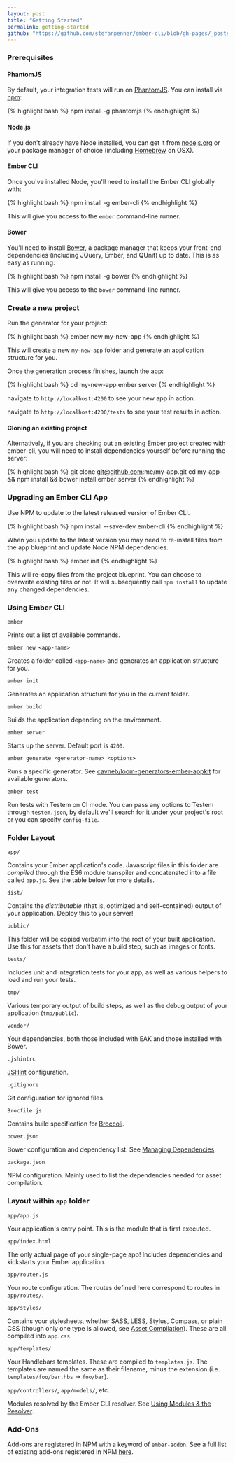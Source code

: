 ```yaml
---
layout: post
title: "Getting Started"
permalink: getting-started
github: "https://github.com/stefanpenner/ember-cli/blob/gh-pages/_posts/2014-04-03-getting-started.md"
---
```


### Prerequisites

#### PhantomJS

By default, your integration tests will run on [PhantomJS](http://phantomjs.org/).  You can install via [npm](https://www.npmjs.org/):

{% highlight bash %}
npm install -g phantomjs
{% endhighlight %}

#### Node.js

If you don't already have Node installed, you can get it from
[nodejs.org](http://nodejs.org/) or your package manager of choice (including
[Homebrew](http://brew.sh/) on OSX).

#### Ember CLI

Once you've installed Node, you'll need to install the Ember CLI globally with:

{% highlight bash %}
npm install -g ember-cli
{% endhighlight %}

This will give you access to the `ember` command-line runner.

#### Bower

You'll need to install [Bower](http://bower.io), a package manager that keeps
your front-end dependencies (including JQuery, Ember, and QUnit) up to date.
This is as easy as running:

{% highlight bash %}
npm install -g bower
{% endhighlight %}

This will give you access to the `bower` command-line runner.

### Create a new project

Run the generator for your project:

{% highlight bash %}
ember new my-new-app
{% endhighlight %}

This will create a new `my-new-app` folder and generate an application structure for you.

Once the generation process finishes, launch the app:

{% highlight bash %}
cd my-new-app
ember server
{% endhighlight %}

navigate to `http://localhost:4200` to see your new app in action.

navigate to `http://localhost:4200/tests` to see your test results in action.

#### Cloning an existing project

Alternatively, if you are checking out an existing Ember project created with ember-cli,
you will need to install dependencies yourself before running the server:

{% highlight bash %}
git clone git@github.com:me/my-app.git
cd my-app && npm install && bower install
ember server
{% endhighlight %}

### Upgrading an Ember CLI App

Use NPM to update to the latest released version of Ember CLI.

{% highlight bash %}
npm install --save-dev ember-cli
{% endhighlight %}

When you update to the latest version you may need to re-install files from the
app blueprint and update Node NPM dependencies.

{% highlight bash %}
ember init
{% endhighlight %}

This will re-copy files from the project blueprint. You can choose to overwrite
existing files or not. It will subsequently call `npm install` to update any
changed dependencies.

### Using Ember CLI

`ember`

Prints out a list of available commands.

`ember new <app-name>`

Creates a folder called `<app-name>` and generates an application structure for you.

`ember init`

Generates an application structure for you in the current folder.

`ember build`

Builds the application depending on the environment.

`ember server`

Starts up the server. Default port is `4200`.

`ember generate <generator-name> <options>`

Runs a specific generator. See [cavneb/loom-generators-ember-appkit](https://github.com/cavneb/loom-generators-ember-appkit)
for available generators.

`ember test`

Run tests with Testem on CI mode. You can pass any options to Testem
through `testem.json`, by default we'll search for it under your
project's root or you can specify `config-file`.

### Folder Layout

`app/`

Contains your Ember application's code. Javascript files in this folder are *compiled* through
the ES6 module transpiler and concatenated into a file called `app.js`. See the table below for more details.

`dist/`

Contains the *distributable* (that is, optimized and self-contained) output of your application. Deploy this to your server!

`public/`

This folder will be copied verbatim into the root of your built application. Use this for assets that don't have a build step, such as images or fonts.

`tests/`

Includes unit and integration tests for your app, as well as various helpers to load and run your tests.

`tmp/`

Various temporary output of build steps, as well as the debug output of your application (`tmp/public`).

`vendor/`

Your dependencies, both those included with EAK and those installed with Bower.

`.jshintrc`

[JSHint](http://jshint.com/) configuration.

`.gitignore`

Git configuration for ignored files.

`Brocfile.js`

Contains build specification for [Broccoli](https://github.com/joliss/broccoli).

`bower.json`

Bower configuration and dependency list. See [Managing Dependencies](managing-dependencies).

`package.json`

NPM configuration. Mainly used to list the dependencies needed for asset compilation.

### Layout within `app` folder

`app/app.js`

Your application's entry point. This is the module that is first executed.

`app/index.html`

The only actual page of your single-page app! Includes dependencies and kickstarts your Ember application.

`app/router.js`

Your route configuration. The routes defined here correspond to routes in `app/routes/`.

`app/styles/`

Contains your stylesheets, whether SASS, LESS, Stylus, Compass, or plain CSS
(though only one type is allowed, see [Asset Compilation](asset-compilation)).
These are all compiled into `app.css`.

`app/templates/`

Your Handlebars templates. These are compiled to `templates.js`.
The templates are named the same as their filename, minus the extension (i.e. `templates/foo/bar.hbs` -> `foo/bar`).

`app/controllers/`, `app/models/`, etc.

Modules resolved by the Ember CLI resolver. See [Using Modules &amp; the Resolver](using-modules).

[PhantomJS]: http://phantomjs.org
[homebrew]: http://brew.sh

### Add-Ons

Add-ons are registered in NPM with a keyword of `ember-addon`. See a full list of existing add-ons registered in NPM [here](https://www.npmjs.org/browse/keyword/ember-addon).
